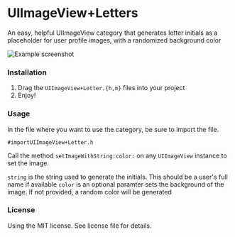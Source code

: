 UIImageView+Letters
===================

An easy, helpful UIImageView category that generates letter initials as a placeholder for user profile images, with a randomized background color

![Example screenshot](http://i.imgur.com/nlH7ig0.png)

### Installation

1. Drag the `UIImageView+Letter.{h,m}` files into your project
2. Enjoy!

### Usage

In the file where you want to use the category, be sure to import the file. 

`#importUIImageView+Letter.h`

Call the method `setImageWithString:color:` on any `UIImageView` instance to set the image.

`string` is the string used to generate the initials. This should be a user's full name if available
`color` is an optional paramter sets the background of the image. If not provided, a random color will be generated

### License

Using the MIT license. See license file for details.

